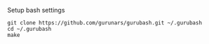 Setup bash settings

    git clone https://github.com/gurunars/gurubash.git ~/.gurubash
    cd ~/.gurubash
    make
